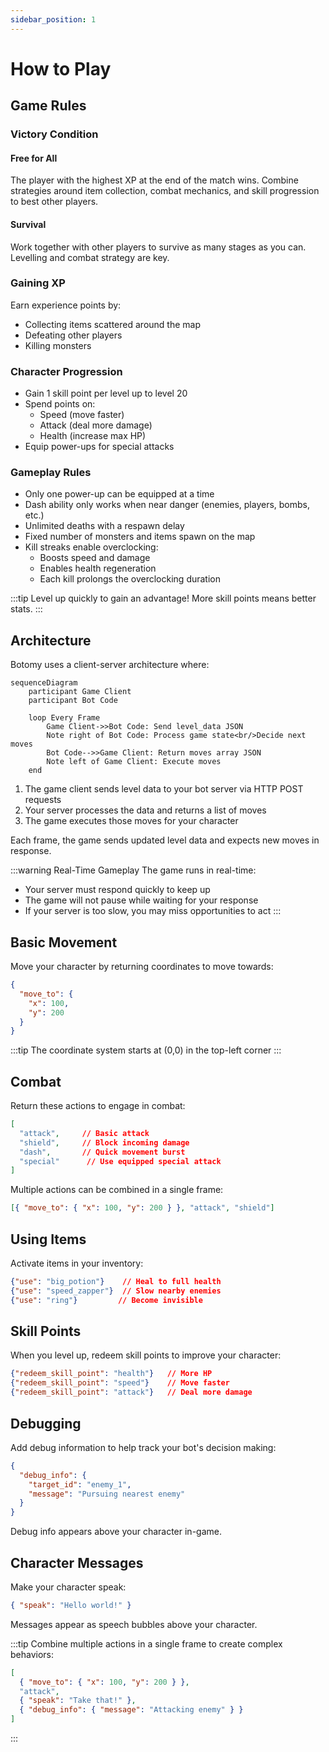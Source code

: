 ```yaml
---
sidebar_position: 1
---
```


# How to Play

## Game Rules

### Victory Condition

#### Free for All

The player with the highest XP at the end of the match wins. Combine strategies around item collection, combat mechanics, and skill progression to best other players.

#### Survival

Work together with other players to survive as many stages as you can. Levelling and combat strategy are key.

### Gaining XP

Earn experience points by:

- Collecting items scattered around the map
- Defeating other players
- Killing monsters

### Character Progression

- Gain 1 skill point per level up to level 20
- Spend points on:
  - Speed (move faster)
  - Attack (deal more damage)
  - Health (increase max HP)
- Equip power-ups for special attacks

### Gameplay Rules

- Only one power-up can be equipped at a time
- Dash ability only works when near danger (enemies, players, bombs, etc.)
- Unlimited deaths with a respawn delay
- Fixed number of monsters and items spawn on the map
- Kill streaks enable overclocking:
  - Boosts speed and damage
  - Enables health regeneration
  - Each kill prolongs the overclocking duration

:::tip
Level up quickly to gain an advantage! More skill points means better stats.
:::

## Architecture

Botomy uses a client-server architecture where:

```mermaid
sequenceDiagram
    participant Game Client
    participant Bot Code

    loop Every Frame
        Game Client->>Bot Code: Send level_data JSON
        Note right of Bot Code: Process game state<br/>Decide next moves
        Bot Code-->>Game Client: Return moves array JSON
        Note left of Game Client: Execute moves
    end
```

1. The game client sends level data to your bot server via HTTP POST requests
2. Your server processes the data and returns a list of moves
3. The game executes those moves for your character

Each frame, the game sends updated level data and expects new moves in response.

:::warning Real-Time Gameplay
The game runs in real-time:

- Your server must respond quickly to keep up
- The game will not pause while waiting for your response
- If your server is too slow, you may miss opportunities to act
  :::

## Basic Movement

Move your character by returning coordinates to move towards:

```json
{
  "move_to": {
    "x": 100,
    "y": 200
  }
}
```

:::tip
The coordinate system starts at (0,0) in the top-left corner
:::

## Combat

Return these actions to engage in combat:

```json
[
  "attack",     // Basic attack
  "shield",     // Block incoming damage
  "dash",       // Quick movement burst
  "special"      // Use equipped special attack
]
```

Multiple actions can be combined in a single frame:

```json
[{ "move_to": { "x": 100, "y": 200 } }, "attack", "shield"]
```

## Using Items

Activate items in your inventory:

```json
{"use": "big_potion"}    // Heal to full health
{"use": "speed_zapper"}  // Slow nearby enemies
{"use": "ring"}         // Become invisible
```

## Skill Points

When you level up, redeem skill points to improve your character:

```json
{"redeem_skill_point": "health"}   // More HP
{"redeem_skill_point": "speed"}    // Move faster
{"redeem_skill_point": "attack"}   // Deal more damage
```

## Debugging

Add debug information to help track your bot's decision making:

```json
{
  "debug_info": {
    "target_id": "enemy_1",
    "message": "Pursuing nearest enemy"
  }
}
```

Debug info appears above your character in-game.

## Character Messages

Make your character speak:

```json
{ "speak": "Hello world!" }
```

Messages appear as speech bubbles above your character.

:::tip
Combine multiple actions in a single frame to create complex behaviors:

```json
[
  { "move_to": { "x": 100, "y": 200 } },
  "attack",
  { "speak": "Take that!" },
  { "debug_info": { "message": "Attacking enemy" } }
]
```

:::
